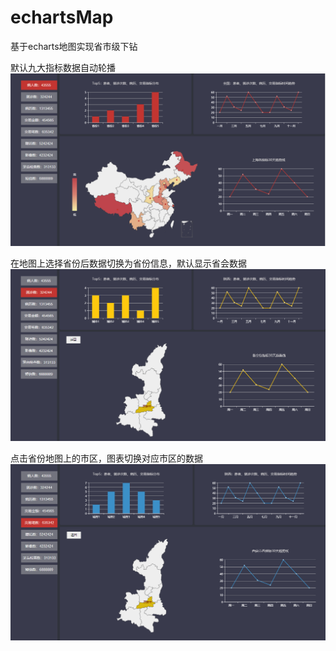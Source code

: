 # echartsMap
基于echarts地图实现省市级下钻

默认九大指标数据自动轮播
![image](https://github.com/1262022247/echartsMap/blob/master/img/1539854915(1).jpg)

在地图上选择省份后数据切换为省份信息，默认显示省会数据
![image](https://github.com/1262022247/echartsMap/blob/master/img/1539854988(1).jpg)

点击省份地图上的市区，图表切换对应市区的数据
![image](https://github.com/1262022247/echartsMap/blob/master/img/1539855024(1).jpg)

